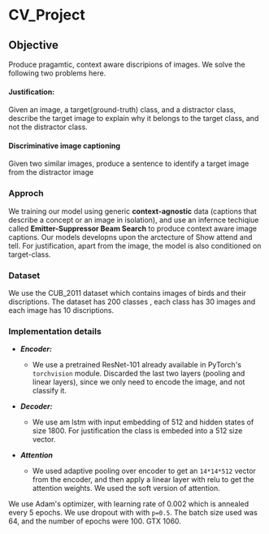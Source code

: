 # CV_Project

## Objective
Produce pragamtic, context aware discripions of images. We solve the following two problems here.
#### Justification:  
Given an image, a target(ground-truth) class, and a distractor class, describe the target image to explain why it belongs to the target class, and not the distractor class.
#### Discriminative image captioning
Given two similar images, produce a sentence to identify a target image from the distractor image

### Approch
We training our model using generic **context-agnostic**  data (captions that describe a concept or an image in isolation), and use an infernce techiqiue called **Emitter-Suppressor  Beam Search** to produce context aware image captions. Our models developns upon the arctecture of Show attend and tell. For justification, apart from the image, the model is also conditioned on target-class. 

### Dataset
We use the CUB_2011 dataset which contains images of birds and their discriptions. The dataset has 200 classes , each class has 30 images and each image has 10 discriptions. 

### Implementation details
- ***Encoder:*** 
    - We use a pretrained ResNet-101 already available in PyTorch's `torchvision`  module. Discarded the last two layers (pooling and linear layers), since we only need to encode the image, and not classify it.

- ***Decoder:*** 
  - We use am lstm with input embedding of 512 and hidden states of size 1800. For justification the class is embeded into a 512 size vector. 

-  ***Attention*** 
    - We used adaptive pooling over encoder to get an `14*14*512` vector from the encoder, and then apply a linear layer with relu to get the attention weights. We used the soft version of attention. 

We use Adam's optimizer, with learning rate of 0.002 which is annealed every 5 epochs. We use dropout with with `p=0.5`. The batch size used was 64, and the number of epochs were 100. GTX 1060.
